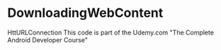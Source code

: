 # DownloadingWebContent
HttURLConnection
This code is part of the Udemy.com "The Complete Android Developer Course"
